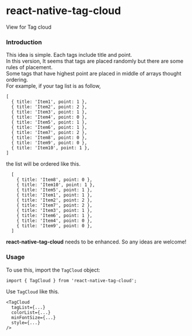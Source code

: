 # react-native-tag-cloud
View for Tag cloud

### Introduction
This idea is simple. Each tags include title and point.  
In this version, It seems that tags are placed randomly but
there are some rules of placement.  
Some tags that have highest point are placed in middle of arrays thought ordering.  
For example, if your tag list is as follow,

```
[
  { title: 'Item1', point: 1 },
  { title: 'Item2', point: 2 },
  { title: 'Item3', point: 1 },
  { title: 'Item4', point: 0 },
  { title: 'Item5', point: 1 },
  { title: 'Item6', point: 1 },
  { title: 'Item7', point: 2 },
  { title: 'Item8', point: 0 },
  { title: 'Item9', point: 0 },
  { title: 'Item10', point: 1 },
]
```

the list will be ordered like this.

```
  [
    { title: 'Item8', point: 0 },
    { title: 'Item10', point: 1 },
    { title: 'Item5', point: 1 },
    { title: 'Item1', point: 1 },
    { title: 'Item2', point: 2 },
    { title: 'Item7', point: 2 },
    { title: 'Item3', point: 1 },
    { title: 'Item6', point: 1 },
    { title: 'Item4', point: 0 },
    { title: 'Item9', point: 0 },
  ]
```

**react-native-tag-cloud** needs to be enhanced. So any ideas are welcome!

### Usage
To use this, import the `TagCloud` object:
```
import { TagCloud } from 'react-native-tag-cloud';
```

Use `TagCloud` like this.
```
<TagCloud
  tagList={...}
  colorList={...}
  minFontSize={...}
  style={...}
/>
```
